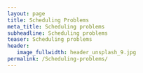```yaml
---
layout: page
title: Scheduling Problems
meta_title: Scheduling problems
subheadline: Scheduling problems
teaser: Scheduling problems
header:
   image_fullwidth: header_unsplash_9.jpg
permalink: /Scheduling-problems/
---
```

